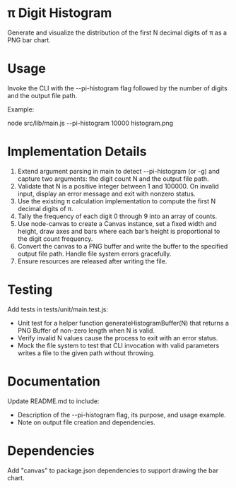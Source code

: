 # π Digit Histogram

Generate and visualize the distribution of the first N decimal digits of π as a PNG bar chart.

# Usage

Invoke the CLI with the --pi-histogram flag followed by the number of digits and the output file path.

Example:

  node src/lib/main.js --pi-histogram 10000 histogram.png

# Implementation Details

1. Extend argument parsing in main to detect --pi-histogram (or -g) and capture two arguments: the digit count N and the output file path.
2. Validate that N is a positive integer between 1 and 100000. On invalid input, display an error message and exit with nonzero status.
3. Use the existing π calculation implementation to compute the first N decimal digits of π.
4. Tally the frequency of each digit 0 through 9 into an array of counts.
5. Use node-canvas to create a Canvas instance, set a fixed width and height, draw axes and bars where each bar’s height is proportional to the digit count frequency.
6. Convert the canvas to a PNG buffer and write the buffer to the specified output file path. Handle file system errors gracefully.
7. Ensure resources are released after writing the file.

# Testing

Add tests in tests/unit/main.test.js:

- Unit test for a helper function generateHistogramBuffer(N) that returns a PNG Buffer of non-zero length when N is valid.
- Verify invalid N values cause the process to exit with an error status.
- Mock the file system to test that CLI invocation with valid parameters writes a file to the given path without throwing.

# Documentation

Update README.md to include:

- Description of the --pi-histogram flag, its purpose, and usage example.
- Note on output file creation and dependencies.

# Dependencies

Add "canvas" to package.json dependencies to support drawing the bar chart.